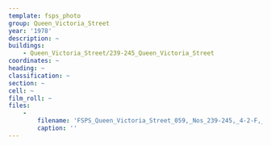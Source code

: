 ```yaml
---
template: fsps_photo
group: Queen_Victoria_Street
year: '1978'
description: ~
buildings:
    - Queen_Victoria_Street/239-245_Queen_Victoria_Street
coordinates: ~
heading: ~
classification: ~
section: ~
cell: ~
film_roll: ~
files:
    -
        filename: 'FSPS_Queen_Victoria_Street_059,_Nos_239-245,_4-2-F,_1978.png'
        caption: ''
---
```

